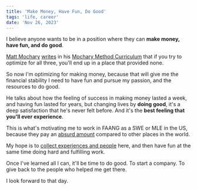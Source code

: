```yaml
---
title: 'Make Money, Have Fun, Do Good'
tags: 'life, career'
date: 'Nov 26, 2023'
---
```


I believe anyone wants to be in a position where they can **make money, have fun, and do good**.

[Matt Mochary](https://www.lennysnewsletter.com/p/how-to-fire-people-with-grace-work#details) [writes](https://docs.google.com/document/d/1P_8WALoefgBCQ9cR0Jgwztt_8-ppjJ1r7zpeyoikTa0/edit?folder=0B9tanFUuwmYSMHIyU2pkYTZSVkU) in his [Mochary Method Curriculum](https://docs.google.com/document/d/18FiJbYn53fTtPmphfdCKT2TMWH-8Y2L-MLqDk-MFV4s/edit) that if you try to optimize for all three, you'll end up in a place that provided none.

So now I'm optimizing for making money, because that will give me the financial stability I need to have fun and pursue my passion, and the resources to do good.

He talks about how the feeling of success in making money lasted a week, and having fun lasted for years, but changing lives by **doing good**, it's a deep satisfaction that he's never felt before. And it's the **best feeling that you'll ever experience**.

This is what's motivating me to work in FAANG as a SWE or MLE in the US, because they pay an [absurd amount](https://www.levels.fyi/?compare=John%20Deere,Workiva,Wells%20Fargo&track=Software%20Engineer) compared to other places in the world.

My hope is to [collect experiences and people](http://bneo.xyz/posts/career-advice) here, and then have fun at the same time doing hard and fulfilling work.

Once I've learned all I can, it'll be time to do good. To start a company. To give back to the people who helped me get there.

I look forward to that day.
